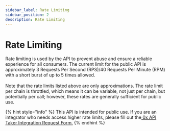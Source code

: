 ```yaml
---
sidebar_label: Rate Limiting
sidebar_position: 2
description: Rate Limiting
---
```


# Rate Limiting

Rate limiting is used by the API to prevent abuse and ensure a reliable experience for all consumers. The current limit for the public API is approximately 3 Requests Per Second (RPS)/40 Requests Per Minute (RPM) with a short burst of up to 5 times allowed.\
\
Note that the rate limits listed above are only approximations. The rate limit per chain is throttled, which means it can be variable, not just per chain, but potentially per call; however, these rates are generally sufficient for public use.&#x20;

{% hint style="info" %}
This API is intended for public use. If you are an integrator who needs access higher rate limits, please fill out the[ 0x API Taker Integration Request Form.](https://www.0x.org/#contact)&#x20;
{% endhint %}



